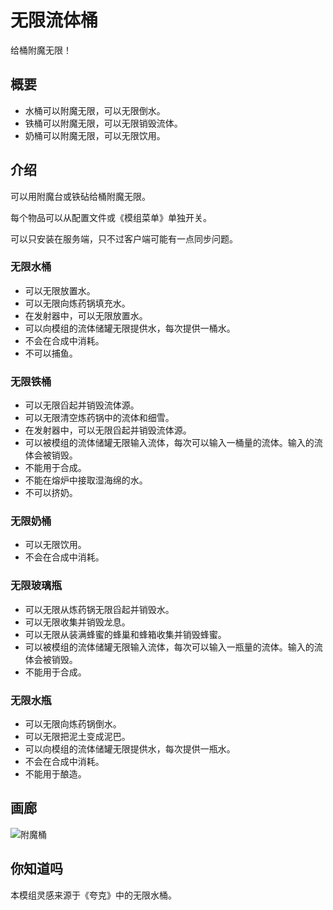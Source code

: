 # 无限流体桶
给桶附魔无限！
## 概要
- 水桶可以附魔无限，可以无限倒水。
- 铁桶可以附魔无限，可以无限销毁流体。
- 奶桶可以附魔无限，可以无限饮用。
## 介绍
可以用附魔台或铁砧给桶附魔无限。

每个物品可以从配置文件或《模组菜单》单独开关。

可以只安装在服务端，只不过客户端可能有一点同步问题。
### 无限水桶
- 可以无限放置水。
- 可以无限向炼药锅填充水。
- 在发射器中，可以无限放置水。
- 可以向模组的流体储罐无限提供水，每次提供一桶水。
- 不会在合成中消耗。
- 不可以捕鱼。
### 无限铁桶
- 可以无限舀起并销毁流体源。
- 可以无限清空炼药锅中的流体和细雪。
- 在发射器中，可以无限舀起并销毁流体源。
- 可以被模组的流体储罐无限输入流体，每次可以输入一桶量的流体。输入的流体会被销毁。
- 不能用于合成。
- 不能在熔炉中接取湿海绵的水。
- 不可以挤奶。
### 无限奶桶
- 可以无限饮用。
- 不会在合成中消耗。
### 无限玻璃瓶
- 可以无限从炼药锅无限舀起并销毁水。
- 可以无限收集并销毁龙息。
- 可以无限从装满蜂蜜的蜂巢和蜂箱收集并销毁蜂蜜。
- 可以被模组的流体储罐无限输入流体，每次可以输入一瓶量的流体。输入的流体会被销毁。
- 不能用于合成。
### 无限水瓶
- 可以无限向炼药锅倒水。
- 可以无限把泥土变成泥巴。
- 可以向模组的流体储罐无限提供水，每次提供一瓶水。
- 不会在合成中消耗。
- 不能用于酿造。
## 画廊
![附魔桶](run/screenshots/2024-02-16_13.30.17.png)
## 你知道吗
本模组灵感来源于《夸克》中的无限水桶。